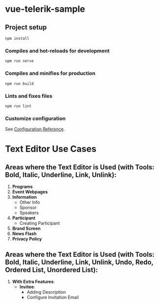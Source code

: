 # vue-telerik-sample

## Project setup
```
npm install
```

### Compiles and hot-reloads for development
```
npm run serve
```

### Compiles and minifies for production
```
npm run build
```

### Lints and fixes files
```
npm run lint
```

### Customize configuration
See [Configuration Reference](https://cli.vuejs.org/config/).


# Text Editor Use Cases

## Areas where the Text Editor is Used (with Tools: **Bold, Italic, Underline, Link, Unlink**):

1. **Programs**
2. **Event Webpages**
3. **Information**  
   - Other Info  
   - Sponsor  
   - Speakers
4. **Participant**  
   - Creating Participant
5. **Brand Screen**
6. **News Flash**
7. **Privacy Policy**

## Areas where the Text Editor is Used (with Tools: **Bold, Italic, Underline, Link, Unlink, Undo, Redo, Ordered List, Unordered List**):

1. **With Extra Features**:
   - **Invitee**:  
     - Adding Description  
     - Configure Invitation Email
